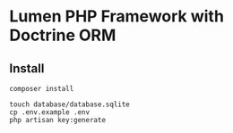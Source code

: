 # Lumen PHP Framework with Doctrine ORM

## Install
```
composer install

touch database/database.sqlite
cp .env.example .env
php artisan key:generate
```
